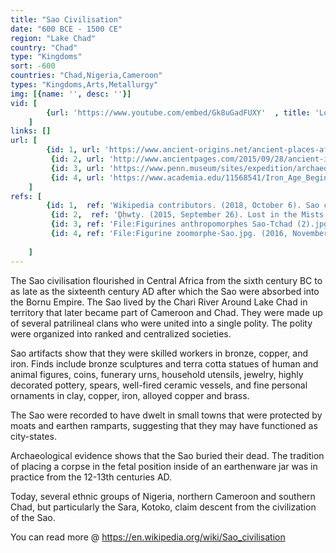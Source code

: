 ```yaml
---
title: "Sao Civilisation"
date: "600 BCE - 1500 CE"
region: "Lake Chad"
country: "Chad" 
type: "Kingdoms"
sort: -600
countries: "Chad,Nigeria,Cameroon"
types: "Kingdoms,Arts,Metallurgy"
img: [{name: '', desc: ''}]
vid: [
        {url: 'https://www.youtube.com/embed/Gk8uGadFUXY'  , title: 'Lost in the Mists of Time: The Ancient Sao Civilization in Central Africa'}
    ]
links: []
url: [
        {id: 1, url: 'https://www.ancient-origins.net/ancient-places-africa/lost-mists-time-ancient-sao-civilization-central-africa-003978', title: 'Lost in the Mists of Time: The Ancient Sao Civilization in Central Africa' , desc: 'The Sao Civilization was an ancient culture located in Central Africa, in an area which is today partly owned by the countries of Cameroon and Chad. They settled along the Chari River, which is located to the south of Lake Chad. The modern Kotoko people, an ethnic group located in Cameroon, Chad and Nigeria, claim ethnic descent from the ancient Sao. According to their tradition, the Sao were a race of giants that used to inhabit the area to the south of Lake Chad, between the northern regions of both Nigeria and Cameroon.' },
         {id: 2, url: 'http://www.ancientpages.com/2015/09/28/ancient-intriguing-sao-people-men-from-another-time-one-of-the-oldest-civilizations-of-central-africa/' , title: 'Ancient Intriguing Sao People: “Men From Another Time” – One Of The Oldest Civilizations Of Central Africa', desc: 'An ancient civilization was developed by the Sao people in the region of Southeast of Lake Chad, located in the far west of Chad and the northeast of Nigeria. The Sao civilization is identified by its use of stone and bone implements and construction of walled cities.' },
         {id: 3, url: 'https://www.penn.museum/sites/expedition/archaeological-reconnaissance-in-cameroon/', title: 'Archaeological Reconnaissance in Cameroon', desc: 'In spite of its central location at the hinge of Africa, between the Congo basin and the West, the desert and the equatorial forests, the archaeology of Cameroon is unknown and virtually unexplored. There is a single exception, the Iron Age culture of the Sao in the extreme north around the southern shores of Lake Chad, which has been investigated for many years by Professors Griaule and Lebeuf.' },
         {id: 4, url: 'https://www.academia.edu/11568541/Iron_Age_Beginnings_at_the_Southwestern_Margins_of_Lake_Chad', title: 'Iron Age Beginnings at the Southwestern Margins of Lake Chad', desc: 'Archaeological investigations conducted by the authors and other colleagues at a few sites north of Maiduguri, the capital of Borno State, Nigeria, now provide original information on the initial stages of the Iron Age occupation of the area. The research has revealed that this period started around the beginning of our era. It is characterised by the arrival of iron-using human groups bringing in a new pottery tradition and a diversified subsistence economy, presumably mainly based on the cultivation of plants, particularly sorghum. In part, they lived in extremely large, densely populated and, probably, fortied settlements, comparable to 16th – 20th century AD regional centres known from south of the lake. The paper presents the data collected at each of the sites studied and discusses the significance of the new evidence in a regional and supraregional context.' }
    ]
refs: [
        {id: 1,  ref: 'Wikipedia contributors. (2018, October 6). Sao civilisation. In Wikipedia, The Free Encyclopedia. Retrieved 19:45, February 23, 2019, from ', url: 'https://en.wikipedia.org/w/index.php?title=Sao_civilisation&oldid=862816987'},
         {id: 2,  ref: 'Ḏḥwty. (2015, September 26). Lost in the Mists of Time: The Ancient Sao Civilization in Central Africa. In Ancient-Origins. Retrieved 19:45, February 23, 2019, from ', url: 'https://www.ancient-origins.net/ancient-places-africa/lost-mists-time-ancient-sao-civilization-central-africa-003978'},
         {id: 3, ref: 'File:Figurines anthropomorphes Sao-Tchad (2).jpg. (2016, November 28). Wikimedia Commons, the free media repository. Retrieved 20:42, February 23, 2019 from', url: 'https://commons.wikimedia.org/w/index.php?title=File:Figurines_anthropomorphes_Sao-Tchad_(2).jpg&oldid=222446801'},
         {id: 4, ref: 'File:Figurine zoomorphe-Sao.jpg. (2016, November 28). Wikimedia Commons, the free media repository. Retrieved 20:59, February 23, 2019 from', url: 'https://commons.wikimedia.org/w/index.php?title=File:Figurine_zoomorphe-Sao.jpg&oldid=222446373'}
         
    ]
---
```


The Sao civilisation flourished in Central Africa from the sixth century BC to as late as the sixteenth century AD after which the Sao were absorbed into the Bornu Empire. The Sao lived by the Chari River Around Lake Chad in territory that later became part of Cameroon and Chad. They were made up of several patrilineal clans who were united into a single polity. The polity were organized into ranked and centralized societies. 

Sao artifacts show that they were skilled workers in bronze, copper, and iron. Finds include bronze sculptures and terra cotta statues of human and animal figures, coins, funerary urns, household utensils, jewelry, highly decorated pottery, spears,  well-fired ceramic vessels, and fine personal ornaments in clay, copper, iron, alloyed copper and brass.

The Sao were recorded to have dwelt in small towns that were protected by moats and earthen ramparts, suggesting that they may have functioned as city-states.

Archaeological evidence shows that the Sao buried their dead. The tradition of placing a corpse in the fetal position inside of an earthenware jar was in practice from the 12-13th centuries AD.
 
Today, several ethnic groups of Nigeria, northern Cameroon and southern Chad, but particularly the Sara, Kotoko, claim descent from the civilization of the Sao.

You can read more @ https://en.wikipedia.org/wiki/Sao_civilisation
